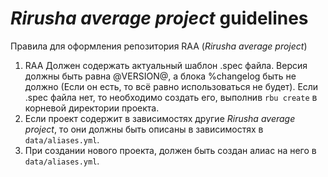 # _Rirusha average project_ guidelines

Правила для оформления репозитория RAA (_Rirusha average project_)

1. RAA Должен содержать актуальный шаблон .spec файла. Версия должны быть равна @VERSION@, а блока %changelog быть не должно (Если он есть, то всё равно использоваться не будет).
Если .spec файла нет, то необходимо создать его, выполнив `rbu create` в корневой директории проекта.
2. Если проект содержит в зависимостях другие _Rirusha average project_, то они должны быть описаны в зависимостях в `data/aliases.yml`.
3. При создании нового проекта, должен быть создан алиас на него в `data/aliases.yml`.
